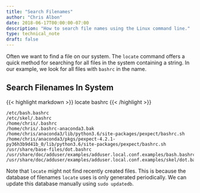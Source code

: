 ```yaml
---
title: "Search Filenames"
author: "Chris Albon"
date: 2018-06-17T00:00:00-07:00
description: "How to search file names using the Linux command line."
type: technical_note
draft: false
---
```


Often we want to find a file on our system. The `locate` command offers a quick method for searching for all files in the system containing a string. In our example, we look for all files with `bashrc` in the name.

## Search Filenames In System

{{< highlight markdown >}}
locate bashrc
{{< /highlight >}}
```
/etc/bash.bashrc
/etc/skel/.bashrc
/home/chris/.bashrc
/home/chris/.bashrc-anaconda3.bak
/home/chris/anaconda3/lib/python3.6/site-packages/pexpect/bashrc.sh
/home/chris/anaconda3/pkgs/pexpect-4.2.1-py36h3b9d41b_0/lib/python3.6/site-packages/pexpect/bashrc.sh
/usr/share/base-files/dot.bashrc
/usr/share/doc/adduser/examples/adduser.local.conf.examples/bash.bashrc
/usr/share/doc/adduser/examples/adduser.local.conf.examples/skel/dot.bashrc
```

Note that `locate` might not find recently created files. This is because the database of filenames `locate` uses is only generated periodically. We can update this database manually using `sudo updatedb`.